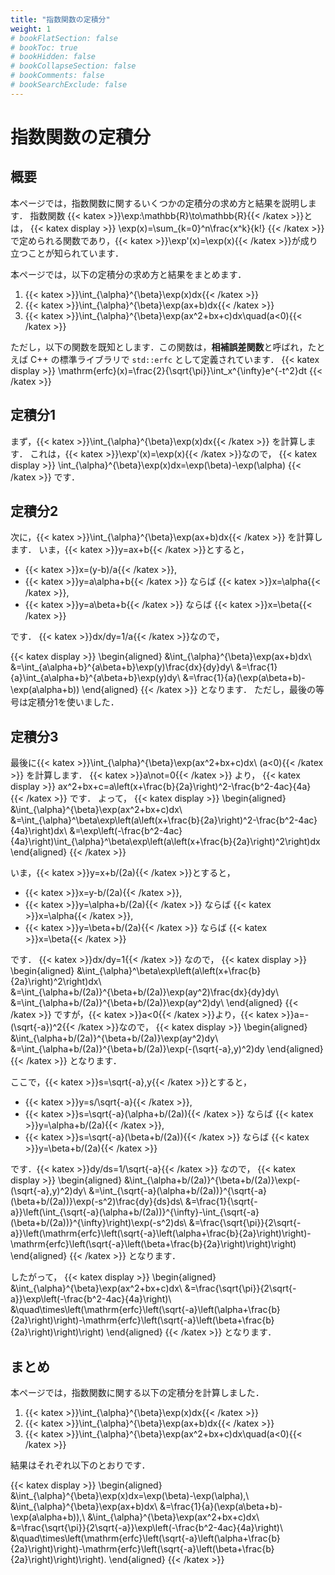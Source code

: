 ```yaml
---
title: "指数関数の定積分"
weight: 1
# bookFlatSection: false
# bookToc: true
# bookHidden: false
# bookCollapseSection: false
# bookComments: false
# bookSearchExclude: false
---
```


# 指数関数の定積分

## 概要

本ページでは，指数関数に関するいくつかの定積分の求め方と結果を説明します．
指数関数 {{< katex >}}\exp:\mathbb{R}\to\mathbb{R}{{< /katex >}}とは，
{{< katex display >}}
\exp(x)=\sum_{k=0}^n\frac{x^k}{k!}
{{< /katex >}}
で定められる関数であり，{{< katex >}}\exp'(x)=\exp(x){{< /katex >}}が成り立つことが知られています．

本ページでは，以下の定積分の求め方と結果をまとめます．
1. {{< katex >}}\int_{\alpha}^{\beta}\exp(x)dx{{< /katex >}}
2. {{< katex >}}\int_{\alpha}^{\beta}\exp(ax+b)dx{{< /katex >}}
3. {{< katex >}}\int_{\alpha}^{\beta}\exp(ax^2+bx+c)dx\quad(a<0){{< /katex >}}

ただし，以下の関数を既知とします．この関数は，**相補誤差関数**と呼ばれ，たとえば C++ の標準ライブラリで `std::erfc` として定義されています．
{{< katex display >}}
\mathrm{erfc}(x)=\frac{2}{\sqrt{\pi}}\int_x^{\infty}e^{-t^2}dt
{{< /katex >}}

## 定積分1

まず，{{< katex >}}\int_{\alpha}^{\beta}\exp(x)dx{{< /katex >}} を計算します．
これは，{{< katex >}}\exp'(x)=\exp(x){{< /katex >}}なので，
{{< katex display >}}
\int_{\alpha}^{\beta}\exp(x)dx=\exp(\beta)-\exp(\alpha)
{{< /katex >}}
です．

## 定積分2

次に，{{< katex >}}\int_{\alpha}^{\beta}\exp(ax+b)dx{{< /katex >}} を計算します．
いま，{{< katex >}}y=ax+b{{< /katex >}}とすると，
* {{< katex >}}x=(y-b)/a{{< /katex >}},
* {{< katex >}}y=a\alpha+b{{< /katex >}} ならば {{< katex >}}x=\alpha{{< /katex >}},
* {{< katex >}}y=a\beta+b{{< /katex >}} ならば {{< katex >}}x=\beta{{< /katex >}}

です．
{{< katex >}}dx/dy=1/a{{< /katex >}}なので，

{{< katex display >}}
\begin{aligned}
&\int_{\alpha}^{\beta}\exp(ax+b)dx\\
&=\int_{a\alpha+b}^{a\beta+b}\exp(y)\frac{dx}{dy}dy\\
&=\frac{1}{a}\int_{a\alpha+b}^{a\beta+b}\exp(y)dy\\
&=\frac{1}{a}(\exp(a\beta+b)-\exp(a\alpha+b))
\end{aligned}
{{< /katex >}}
となります．
ただし，最後の等号は定積分1を使いました．

## 定積分3

最後に{{< katex >}}\int_{\alpha}^{\beta}\exp(ax^2+bx+c)dx\ (a<0){{< /katex >}} を計算します．
{{< katex >}}a\not=0{{< /katex >}} より，
{{< katex display >}}
ax^2+bx+c=a\left(x+\frac{b}{2a}\right)^2-\frac{b^2-4ac}{4a}
{{< /katex >}}
です．
よって，
{{< katex display >}}
\begin{aligned}
&\int_{\alpha}^{\beta}\exp(ax^2+bx+c)dx\\
&=\int_{\alpha}^\beta\exp\left(a\left(x+\frac{b}{2a}\right)^2-\frac{b^2-4ac}{4a}\right)dx\\
&=\exp\left(-\frac{b^2-4ac}{4a}\right)\int_{\alpha}^\beta\exp\left(a\left(x+\frac{b}{2a}\right)^2\right)dx
\end{aligned}
{{< /katex >}}

いま，{{< katex >}}y=x+b/(2a){{< /katex >}}とすると，
* {{< katex >}}x=y-b/(2a){{< /katex >}},
* {{< katex >}}y=\alpha+b/(2a){{< /katex >}} ならば {{< katex >}}x=\alpha{{< /katex >}},
* {{< katex >}}y=\beta+b/(2a){{< /katex >}} ならば {{< katex >}}x=\beta{{< /katex >}}

です．
{{< katex >}}dx/dy=1{{< /katex >}} なので，
{{< katex display >}}
\begin{aligned}
&\int_{\alpha}^\beta\exp\left(a\left(x+\frac{b}{2a}\right)^2\right)dx\\
&=\int_{\alpha+b/(2a)}^{\beta+b/(2a)}\exp(ay^2)\frac{dx}{dy}dy\\
&=\int_{\alpha+b/(2a)}^{\beta+b/(2a)}\exp(ay^2)dy\\
\end{aligned}
{{< /katex >}}
ですが，{{< katex >}}a<0{{< /katex >}}より，{{< katex >}}a=-(\sqrt{-a})^2{{< /katex >}}なので，
{{< katex display >}}
\begin{aligned}
&\int_{\alpha+b/(2a)}^{\beta+b/(2a)}\exp(ay^2)dy\\
&=\int_{\alpha+b/(2a)}^{\beta+b/(2a)}\exp(-(\sqrt{-a}\,y)^2)dy
\end{aligned}
{{< /katex >}}
となります．

ここで，{{< katex >}}s=\sqrt{-a}\,y{{< /katex >}}とすると，
* {{< katex >}}y=s/\sqrt{-a}{{< /katex >}},
* {{< katex >}}s=\sqrt{-a}(\alpha+b/(2a)){{< /katex >}} ならば {{< katex >}}y=\alpha+b/(2a){{< /katex >}},
* {{< katex >}}s=\sqrt{-a}(\beta+b/(2a)){{< /katex >}} ならば {{< katex >}}y=\beta+b/(2a){{< /katex >}}

です．{{< katex >}}dy/ds=1/\sqrt{-a}{{< /katex >}} なので，
{{< katex display >}}
\begin{aligned}
&\int_{\alpha+b/(2a)}^{\beta+b/(2a)}\exp(-(\sqrt{-a}\,y)^2)dy\\
&=\int_{\sqrt{-a}(\alpha+b/(2a))}^{\sqrt{-a}(\beta+b/(2a))}\exp(-s^2)\frac{dy}{ds}ds\\
&=\frac{1}{\sqrt{-a}}\left(\int_{\sqrt{-a}(\alpha+b/(2a))}^{\infty}-\int_{\sqrt{-a}(\beta+b/(2a))}^{\infty}\right)\exp(-s^2)ds\\
&=\frac{\sqrt{\pi}}{2\sqrt{-a}}\left(\mathrm{erfc}\left(\sqrt{-a}\left(\alpha+\frac{b}{2a}\right)\right)-\mathrm{erfc}\left(\sqrt{-a}\left(\beta+\frac{b}{2a}\right)\right)\right)
\end{aligned}
{{< /katex >}}
となります．

したがって，
{{< katex display >}}
\begin{aligned}
&\int_{\alpha}^{\beta}\exp(ax^2+bx+c)dx\\
&=\frac{\sqrt{\pi}}{2\sqrt{-a}}\exp\left(-\frac{b^2-4ac}{4a}\right)\\
&\quad\times\left(\mathrm{erfc}\left(\sqrt{-a}\left(\alpha+\frac{b}{2a}\right)\right)-\mathrm{erfc}\left(\sqrt{-a}\left(\beta+\frac{b}{2a}\right)\right)\right)
\end{aligned}
{{< /katex >}}
となります．

## まとめ

本ページでは，指数関数に関する以下の定積分を計算しました．
1. {{< katex >}}\int_{\alpha}^{\beta}\exp(x)dx{{< /katex >}}
2. {{< katex >}}\int_{\alpha}^{\beta}\exp(ax+b)dx{{< /katex >}}
3. {{< katex >}}\int_{\alpha}^{\beta}\exp(ax^2+bx+c)dx\quad(a<0){{< /katex >}}

結果はそれぞれ以下のとおりです．

{{< katex display >}}
\begin{aligned}
&\int_{\alpha}^{\beta}\exp(x)dx=\exp(\beta)-\exp(\alpha),\\
&\int_{\alpha}^{\beta}\exp(ax+b)dx\\
&=\frac{1}{a}(\exp(a\beta+b)-\exp(a\alpha+b)),\\
&\int_{\alpha}^{\beta}\exp(ax^2+bx+c)dx\\
&=\frac{\sqrt{\pi}}{2\sqrt{-a}}\exp\left(-\frac{b^2-4ac}{4a}\right)\\
&\quad\times\left(\mathrm{erfc}\left(\sqrt{-a}\left(\alpha+\frac{b}{2a}\right)\right)-\mathrm{erfc}\left(\sqrt{-a}\left(\beta+\frac{b}{2a}\right)\right)\right).
\end{aligned}
{{< /katex >}}
